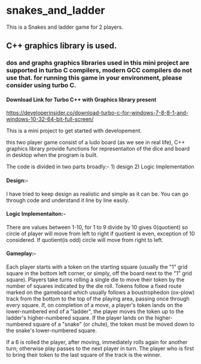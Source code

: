 # snakes_and_ladder
This is a Snakes and ladder game for 2 players.

## C++ graphics library is used.

### dos and graphs graphics libraries used in this mini project are supported in turbo C compilers, modern GCC compilers do not use that. for running this game in your environment, please consider using turbo C.

#### Download Link for Turbo C++ with Graphics library present 
https://developerinsider.co/download-turbo-c-for-windows-7-8-8-1-and-windows-10-32-64-bit-full-screen/

This is a mini project to get started with developement. 

this two player game consist of a ludo board (as we see in real life), C++ graphics library provide functions for representaiton of the dice and board in desktop when the program is built.


The code is divided in two parts broadly:- 1) design   2) Logic Implementation

#### Design:- 
I have tried to keep design as realistic and simple as it can be. You can go through code and understand it line by line easily.

#### Logic Implementaiton:- 
There are values between 1-10, for 1 to 9 divide by 10 gives 0(quotient) so circle of player will move from left to right if quotient is even, exception of 10 considered. If quotient(is odd) circle will move from right to left.

#### Gameplay:-
Each player starts with a token on the starting square (usually the "1" grid square in the bottom left corner, or simply, off the board next to the "1" grid square). Players take turns rolling a single die to move their token by the number of squares indicated by the die roll. Tokens follow a fixed route marked on the gameboard which usually follows a boustrophedon (ox-plow) track from the bottom to the top of the playing area, passing once through every square. If, on completion of a move, a player's token lands on the lower-numbered end of a "ladder", the player moves the token up to the ladder's higher-numbered square. If the player lands on the higher-numbered square of a "snake" (or chute), the token must be moved down to the snake's lower-numbered square.

If a 6 is rolled the player, after moving, immediately rolls again for another turn; otherwise play passes to the next player in turn. The player who is first to bring their token to the last square of the track is the winner.
